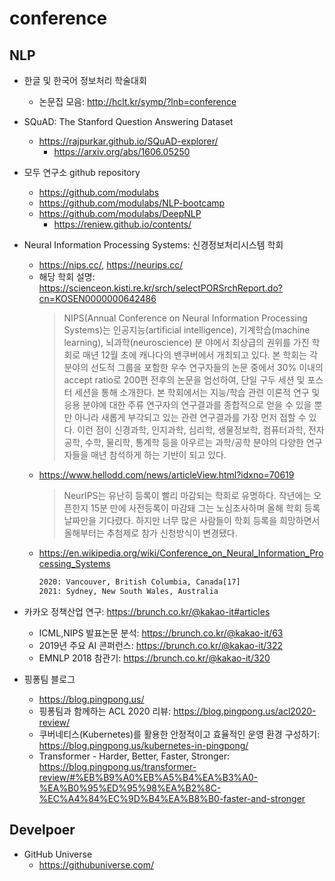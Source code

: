 # conference

## NLP

* 한글 및 한국어 정보처리 학술대회
  * 논문집 모음: <http://hclt.kr/symp/?lnb=conference>

* SQuAD: The Stanford Question Answering Dataset
  * <https://rajpurkar.github.io/SQuAD-explorer/>
    * <https://arxiv.org/abs/1606.05250>

* 모두 연구소 github repository
  * <https://github.com/modulabs>
  * <https://github.com/modulabs/NLP-bootcamp>
  * <https://github.com/modulabs/DeepNLP>
    * <https://reniew.github.io/contents/>

* Neural Information Processing Systems: 신경정보처리시스템 학회
  * <https://nips.cc/>, <https://neurips.cc/>
  * 해당 학회 설명: <https://scienceon.kisti.re.kr/srch/selectPORSrchReport.do?cn=KOSEN0000000642486>
    > NIPS(Annual Conference on Neural Information Processing Systems)는 인공지능(artificial intelligence), 기계학습(machine learning), 뇌과학(neuroscience) 분 야에서 최상급의 권위를 가진 학회로 매년 12월 초에 캐나다의 밴쿠버에서 개최되고 있다.
본 학회는 각 분야의 선도적 그룹을 포함한 우수 연구자들의 논문 중에서 30% 이내의 accept ratio로 200편 전후의 논문을 엄선하여, 단일 구두 세션 및 포스터 세션을 통해 소개한다. 본 학회에서는 지능/학습 관련 이론적 연구 및 응용 분야에 대한 주류 연구자의 연구결과를 종합적으로 얻을 수 있을 뿐만 아니라 새롭게 부각되고 있는 관련 연구결과를 가장 먼저 접할 수 있다.
이런 점이 신경과학, 인지과학, 심리학, 생물정보학, 컴퓨터과학, 전자공학, 수학, 물리학, 통계학 등을 아우르는 과학/공학 분야의 다양한 연구자들을 매년 참석하게 하는 기반이 되고 있다.
  * <https://www.hellodd.com/news/articleView.html?idxno=70619>
    > NeurIPS는 유난히 등록이 빨리 마감되는 학회로 유명하다. 작년에는 오픈한지 15분 만에 사전등록이 마감돼 그는 노심초사하며 올해 학회 등록 날짜만을 기다렸다. 하지만 너무 많은 사람들이 학회 등록을 희망하면서 올해부터는 추첨제로 참가 신청방식이 변경됐다.
  * <https://en.wikipedia.org/wiki/Conference_on_Neural_Information_Processing_Systems>
    >
      ```txt
      2020: Vancouver, British Columbia, Canada[17]
      2021: Sydney, New South Wales, Australia
      ```

* 카카오 정책산업 연구: <https://brunch.co.kr/@kakao-it#articles>
  * ICML,NIPS 발표논문 분석: <https://brunch.co.kr/@kakao-it/63>
  * 2019년 주요 AI 콘퍼런스: <https://brunch.co.kr/@kakao-it/322>
  * EMNLP 2018 참관기: <https://brunch.co.kr/@kakao-it/320>
* 핑퐁팀 블로그
  * https://blog.pingpong.us/
  * 핑퐁팀과 함께하는 ACL 2020 리뷰: <https://blog.pingpong.us/acl2020-review/>
  * 쿠버네티스(Kubernetes)를 활용한 안정적이고 효율적인 운영 환경 구성하기: <https://blog.pingpong.us/kubernetes-in-pingpong/>
  * Transformer - Harder, Better, Faster, Stronger: <https://blog.pingpong.us/transformer-review/#%EB%B9%A0%EB%A5%B4%EA%B3%A0-%EA%B0%95%ED%95%98%EA%B2%8C-%EC%A4%84%EC%9D%B4%EA%B8%B0-faster-and-stronger>
    
## Develpoer

* GitHub Universe
  * <https://githubuniverse.com/>
